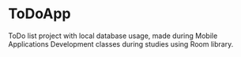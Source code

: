 # ToDoApp

ToDo list project with local database usage, made during Mobile Applications Development classes during studies using Room library.

